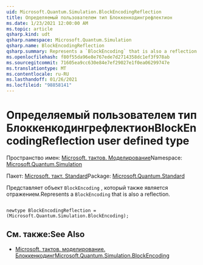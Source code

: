```yaml
---
uid: Microsoft.Quantum.Simulation.BlockEncodingReflection
title: Определяемый пользователем тип Блоккенкодингрефлектион
ms.date: 1/23/2021 12:00:00 AM
ms.topic: article
qsharp.kind: udt
qsharp.namespace: Microsoft.Quantum.Simulation
qsharp.name: BlockEncodingReflection
qsharp.summary: Represents a `BlockEncoding` that is also a reflection.
ms.openlocfilehash: f80f55da96e8e767ede7d2714358dc1ef3f978ab
ms.sourcegitcommit: 71605ea9cc630e84e7ef29027e1f0ea06299747e
ms.translationtype: MT
ms.contentlocale: ru-RU
ms.lasthandoff: 01/26/2021
ms.locfileid: "98858141"
---
```

# <a name="blockencodingreflection-user-defined-type"></a><span data-ttu-id="b66b2-102">Определяемый пользователем тип Блоккенкодингрефлектион</span><span class="sxs-lookup"><span data-stu-id="b66b2-102">BlockEncodingReflection user defined type</span></span>

<span data-ttu-id="b66b2-103">Пространство имен: [Microsoft. тактов. Моделирование](xref:Microsoft.Quantum.Simulation)</span><span class="sxs-lookup"><span data-stu-id="b66b2-103">Namespace: [Microsoft.Quantum.Simulation](xref:Microsoft.Quantum.Simulation)</span></span>

<span data-ttu-id="b66b2-104">Пакет: [Microsoft. такт. Standard](https://nuget.org/packages/Microsoft.Quantum.Standard)</span><span class="sxs-lookup"><span data-stu-id="b66b2-104">Package: [Microsoft.Quantum.Standard](https://nuget.org/packages/Microsoft.Quantum.Standard)</span></span>


<span data-ttu-id="b66b2-105">Представляет объект `BlockEncoding` , который также является отражением.</span><span class="sxs-lookup"><span data-stu-id="b66b2-105">Represents a `BlockEncoding` that is also a reflection.</span></span>

```qsharp

newtype BlockEncodingReflection = (Microsoft.Quantum.Simulation.BlockEncoding);
```



## <a name="see-also"></a><span data-ttu-id="b66b2-106">См. также:</span><span class="sxs-lookup"><span data-stu-id="b66b2-106">See Also</span></span>

- [<span data-ttu-id="b66b2-107">Microsoft. тактов. моделирование. Блоккенкодинг</span><span class="sxs-lookup"><span data-stu-id="b66b2-107">Microsoft.Quantum.Simulation.BlockEncoding</span></span>](xref:Microsoft.Quantum.Simulation.BlockEncoding)